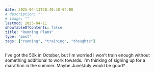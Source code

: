 ```yaml
---
date: 2025-04-11T20:40:38-04:00
# description: ""
# image: ""
lastmod: 2025-04-11
showTableOfContents: false
title: "Running Plans"
type: "post"
tags: ["running", "training", "thoughts"]
---
```


I've got the 50k in October, but I'm worried I won't train enough without something additional to work towards. I'm thinking of signing up for a marathon in the summer. 
Maybe June/July would be good?